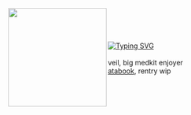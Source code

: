 <img align="left" width="200" src="https://files.catbox.moe/d4717p.gif" />
<br><br>
<br><br>
<a href="https://git.io/typing-svg"><img src="https://readme-typing-svg.demolab.com?font=Fira+Code&size=15&duration=3000&pause=1000&color=FFFFFF&background=FF000000&center=true&vCenter=true&width=235&height=30&lines=Death+in+the+family" alt="Typing SVG" /></a>
<br><br>
</div> 
veil, big medkit enjoyer
<br>
<a href="https://crueldilemma.atabook.org">atabook</a>, rentry wip
</div>
<br><br>
<br><br>
